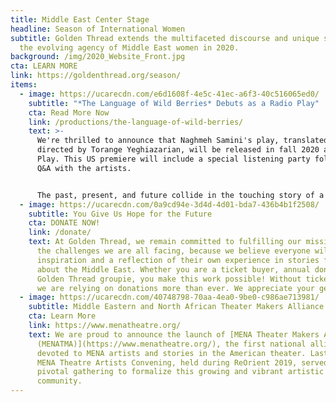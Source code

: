 ```yaml
---
title: Middle East Center Stage
headline: Season of International Women
subtitle: Golden Thread extends the multifaceted discourse and unique stories of
  the evolving agency of Middle East women in 2020.
background: /img/2020_Website_Front.jpg
cta: LEARN MORE
link: https://goldenthread.org/season/
items:
  - image: https://ucarecdn.com/e6d1608f-4e5c-41ec-a6f3-40c516065ed0/
    subtitle: "*The Language of Wild Berries* Debuts as a Radio Play"
    cta: Read More Now
    link: /productions/the-language-of-wild-berries/
    text: >-
      We're thrilled to announce that Naghmeh Samini's play, translated and
      directed by Torange Yeghiazarian, will be released in fall 2020 as a Radio
      Play. This US premiere will include a special listening party followed by
      Q&A with the artists.


      The past, present, and future collide in the touching story of a couple’s annual road trips to the Caspian Sea in this rare glimpse into the lives of contemporary Iranians.
  - image: https://ucarecdn.com/0a9cd94e-3d4d-4d01-bda7-436b4b1f2508/
    subtitle: You Give Us Hope for the Future
    cta: DONATE NOW!
    link: /donate/
    text: At Golden Thread, we remain committed to fulfilling our mission, despite
      the challenges we are all facing, because we believe everyone will find
      inspiration and a reflection of their own experience in stories from or
      about the Middle East. Whether you are a ticket buyer, annual donor, or a
      Golden Thread groupie, you make this work possible! Without ticket sales,
      we are relying on donations more than ever. We appreciate your generosity!
  - image: https://ucarecdn.com/40748798-70aa-4ea0-9be0-c986ae713981/
    subtitle: Middle Eastern and North African Theater Makers Alliance is Launched!
    cta: Learn More
    link: https://www.menatheatre.org/
    text: We are proud to announce the launch of [MENA Theater Makers Alliance
      (MENATMA)](https://www.menatheatre.org/), the first national alliance
      devoted to MENA artists and stories in the American theater. Last year's
      MENA Theatre Artists Convening, held during ReOrient 2019, served as a
      pivotal gathering to formalize this growing and vibrant artistic
      community.
---
```

